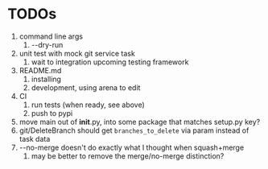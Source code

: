 # TODOs

1. command line args
   1. --dry-run
1. unit test with mock git service task
   1. wait to integration upcoming testing framework
1. README.md
   1. installing
   1. development, using arena to edit
1. CI
   1. run tests (when ready, see above)
   1. push to pypi
1. move main out of __init__.py, into some package that matches setup.py key?
1. git/DeleteBranch should get `branches_to_delete` via param instead of task data
1. --no-merge doesn't do exactly what I thought when squash+merge
   1. may be better to remove the merge/no-merge distinction?